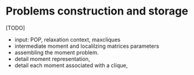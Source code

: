 # Problems construction and storage

[TODO]

- input: POP, relaxation context, maxcliques
- intermediate moment and localilzing matrices parameters
- assembling the moment problem.
- detail moment representation,
- detail each moment associated with a clique,